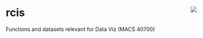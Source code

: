 # rcis <img src="img/logo.svg" align="right" />

Functions and datasets relevant for Data Viz (MACS 40700)
